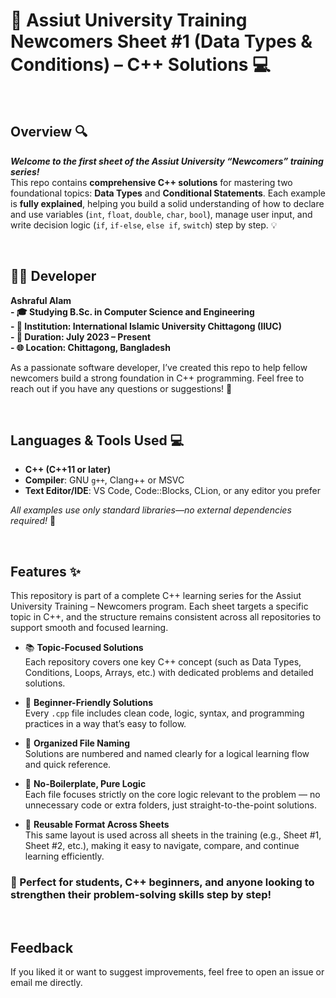 # 🚀 Assiut University Training Newcomers Sheet #1 (Data Types & Conditions) – C++ Solutions 💻

<br>

## Overview 🔍  
***Welcome to the first sheet of the Assiut University “Newcomers” training series!***  
This repo contains **comprehensive C++ solutions** for mastering two foundational topics: **Data Types** and **Conditional Statements**. Each example is **fully explained**, helping you build a solid understanding of how to declare and use variables (`int`, `float`, `double`, `char`, `bool`), manage user input, and write decision logic (`if`, `if-else`, `else if`, `switch`) step by step. 💡

<br>

## 👨‍💻 Developer  
**Ashraful Alam**  
**- 🎓 Studying B.Sc. in Computer Science and Engineering**  
**- 🏢 Institution: International Islamic University Chittagong (IIUC)**  
**- 📅 Duration: July 2023 – Present**  
**- 🌐 Location: Chittagong, Bangladesh**  

As a passionate software developer, I’ve created this repo to help fellow newcomers build a strong foundation in C++ programming. Feel free to reach out if you have any questions or suggestions! 🤝 

<br>

## Languages & Tools Used 💻  
- **C++ (C++11 or later)**  
- **Compiler**: GNU `g++`, Clang++ or MSVC 
- **Text Editor/IDE**: VS Code, Code::Blocks, CLion, or any editor you prefer  

_All examples use only standard libraries—no external dependencies required!_ 🔧

<br> 

## Features ✨  
This repository is part of a complete C++ learning series for the Assiut University Training – Newcomers program. Each sheet targets a specific topic in C++, and the structure remains consistent across all repositories to support smooth and focused learning.

- 📚 **Topic-Focused Solutions**  
  Each repository covers one key C++ concept (such as Data Types, Conditions, Loops, Arrays, etc.) with dedicated problems and detailed solutions.

- 💬 **Beginner-Friendly Solutions**  
  Every `.cpp` file includes clean code, logic, syntax, and programming practices in a way that’s easy to follow.

- 🔢 **Organized File Naming**  
  Solutions are numbered and named clearly for a logical learning flow and quick reference.

- 🧠 **No-Boilerplate, Pure Logic**  
  Each file focuses strictly on the core logic relevant to the problem — no unnecessary code or extra folders, just straight-to-the-point solutions.

- 🔁 **Reusable Format Across Sheets**  
  This same layout is used across all sheets in the training (e.g., Sheet #1, Sheet #2, etc.), making it easy to navigate, compare, and continue learning efficiently.

 ### 🚀 Perfect for students, C++ beginners, and anyone looking to strengthen their problem-solving skills step by step!



<br>

## Feedback  
If you liked it or want to suggest improvements, feel free to open an issue or email me directly.   

